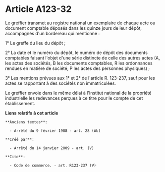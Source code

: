 # Article A123-32

Le greffier transmet au registre national un exemplaire de chaque acte ou document comptable déposés dans les quinze jours de
leur dépôt, accompagnés d'un bordereau qui mentionne : 

1° Le greffe du lieu du dépôt ; 

2° La date et le numéro du dépôt, le numéro de dépôt des documents comptables faisant l'objet d'une série distincte de celle
des autres actes (A, les actes des sociétés, B les documents comptables, R les ordonnances rendues en matière de société, P
les actes des personnes physiques) ; 

3° Les mentions prévues aux 1° et 2° de l'article R. 123-237, sauf pour les actes se rapportant à des sociétés non
immatriculées. 

Le greffier envoie dans le même délai à l'Institut national de la propriété industrielle les redevances perçues à ce titre
pour le compte de cet établissement.

**Liens relatifs à cet article**

	**Anciens textes**:

	  - Arrêté du 9 février 1988 - art. 28 (Ab)

	**Créé par**:

	  - Arrêté du 14 janvier 2009 - art. (V)

	**Cite**:

	  - Code de commerce. - art. R123-237 (V)
